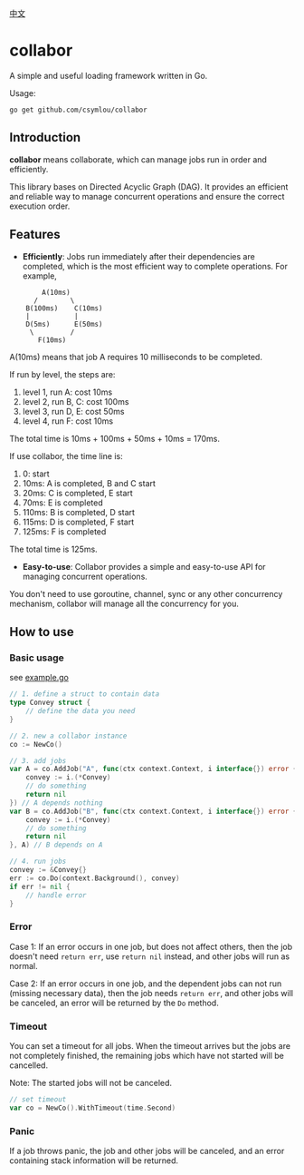 [中文](README.zh_CN.md)

# collabor

A simple and useful loading framework written in Go.

Usage:
```shell
go get github.com/csymlou/collabor
```

## Introduction
**collabor** means collaborate, which can manage jobs run in order and efficiently.

This library bases on Directed Acyclic Graph (DAG). It provides an efficient and reliable way to manage concurrent operations and ensure the correct execution order.


## Features

- **Efficiently**: Jobs run immediately after their dependencies are completed, which is the most efficient way to complete operations. For example,
```flow
        A(10ms)
      /        \
    B(100ms)    C(10ms)
    |           |
    D(5ms)      E(50ms)
     \         /
       F(10ms)
```
A(10ms) means that job A requires 10 milliseconds to be completed.

If run by level, the steps are:
1. level 1, run A:    cost 10ms
2. level 2, run B, C: cost 100ms
3. level 3, run D, E: cost 50ms
4. level 4, run F:    cost 10ms

The total time is 10ms + 100ms + 50ms + 10ms = 170ms.

If use collabor, the time line is:
1. 0: start
2. 10ms: A is completed, B and C start
3. 20ms: C is completed, E start
4. 70ms: E is completed
5. 110ms: B is completed, D start
6. 115ms: D is completed, F start
7. 125ms: F is completed

The total time is 125ms.

- **Easy-to-use**: Collabor provides a simple and easy-to-use API for managing concurrent operations.

You don't need to use goroutine, channel, sync or any other concurrency mechanism, collabor will manage all the concurrency for you.

## How to use

### Basic usage
see [example.go](example.go)
```go
// 1. define a struct to contain data
type Convey struct {
    // define the data you need
}

// 2. new a collabor instance
co := NewCo()

// 3. add jobs
var A = co.AddJob("A", func(ctx context.Context, i interface{}) error {
    convey := i.(*Convey)
    // do something
    return nil
}) // A depends nothing
var B = co.AddJob("B", func(ctx context.Context, i interface{}) error {
    convey := i.(*Convey)
    // do something
    return nil
}, A) // B depends on A

// 4. run jobs
convey := &Convey{}
err := co.Do(context.Background(), convey)
if err != nil {
    // handle error
}
```

### Error
Case 1: If an error occurs in one job, but does not affect others, then the job doesn't need `return err`, use `return nil` instead, and other jobs will run as normal. 

Case 2: If an error occurs in one job, and the dependent jobs can not run (missing necessary data), then the job needs `return err`, and other jobs will be canceled, an error will be returned by the `Do` method.

### Timeout

You can set a timeout for all jobs. When the timeout arrives but the jobs are not completely finished, the remaining jobs which have not started will be cancelled. 

Note: The started jobs will not be canceled.

```go
// set timeout
var co = NewCo().WithTimeout(time.Second)

```

### Panic

If a job throws panic, the job and other jobs will be canceled, and an error containing stack information will be returned. 
